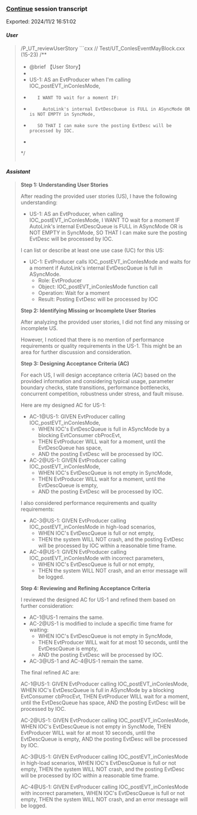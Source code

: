### [Continue](https://continue.dev) session transcript
 Exported: 2024/11/2 16:51:02

#### _User_

> /P_UT_reviewUserStory ```cxx
> // Test/UT_ConlesEventMayBlock.cxx (15-23)
> /**
>  * @brief 【User Story】
>  *
>  *  US-1: AS an EvtProducer when I'm calling IOC_postEVT_inConlesMode,
>  *        I WANT TO wait for a moment IF:
>  *          AutoLink's internal EvtDescQueue is FULL in ASyncMode OR is NOT EMPTY in SyncMode,
>  *        SO THAT I can make sure the posting EvtDesc will be processed by IOC.
>  *
>  */
> ```

#### _Assistant_

> **Step 1: Understanding User Stories**
> 
> After reading the provided user stories (US), I have the following understanding:
> 
> * US-1: AS an EvtProducer, when calling IOC_postEVT_inConlesMode, I WANT TO wait for a moment IF AutoLink's internal EvtDescQueue is FULL in ASyncMode OR is NOT EMPTY in SyncMode, SO THAT I can make sure the posting EvtDesc will be processed by IOC.
> 
> I can list or describe at least one use case (UC) for this US:
> 
> * UC-1: EvtProducer calls IOC_postEVT_inConlesMode and waits for a moment if AutoLink's internal EvtDescQueue is full in ASyncMode.
> 	+ Role: EvtProducer
> 	+ Object: IOC_postEVT_inConlesMode function call
> 	+ Operation: Wait for a moment
> 	+ Result: Posting EvtDesc will be processed by IOC
> 
> **Step 2: Identifying Missing or Incomplete User Stories**
> 
> After analyzing the provided user stories, I did not find any missing or incomplete US.
> 
> However, I noticed that there is no mention of performance requirements or quality requirements in the US-1. This might be an area for further discussion and consideration.
> 
> **Step 3: Designing Acceptance Criteria (AC)**
> 
> For each US, I will design acceptance criteria (AC) based on the provided information and considering typical usage, parameter boundary checks, state transitions, performance bottlenecks, concurrent competition, robustness under stress, and fault misuse.
> 
> Here are my designed AC for US-1:
> 
> * AC-1@US-1: GIVEN EvtProducer calling IOC_postEVT_inConlesMode,
> 	+ WHEN IOC's EvtDescQueue is full in ASyncMode by a blocking EvtConsumer cbProcEvt,
> 	+ THEN EvtProducer WILL wait for a moment, until the EvtDescQueue has space,
> 	+ AND the posting EvtDesc will be processed by IOC.
> * AC-2@US-1: GIVEN EvtProducer calling IOC_postEVT_inConlesMode,
> 	+ WHEN IOC's EvtDescQueue is not empty in SyncMode,
> 	+ THEN EvtProducer WILL wait for a moment, until the EvtDescQueue is empty,
> 	+ AND the posting EvtDesc will be processed by IOC.
> 
> I also considered performance requirements and quality requirements:
> 
> * AC-3@US-1: GIVEN EvtProducer calling IOC_postEVT_inConlesMode in high-load scenarios,
> 	+ WHEN IOC's EvtDescQueue is full or not empty,
> 	+ THEN the system WILL NOT crash, and the posting EvtDesc will be processed by IOC within a reasonable time frame.
> * AC-4@US-1: GIVEN EvtProducer calling IOC_postEVT_inConlesMode with incorrect parameters,
> 	+ WHEN IOC's EvtDescQueue is full or not empty,
> 	+ THEN the system WILL NOT crash, and an error message will be logged.
> 
> **Step 4: Reviewing and Refining Acceptance Criteria**
> 
> I reviewed the designed AC for US-1 and refined them based on further consideration:
> 
> * AC-1@US-1 remains the same.
> * AC-2@US-1 is modified to include a specific time frame for waiting:
> 	+ WHEN IOC's EvtDescQueue is not empty in SyncMode,
> 	+ THEN EvtProducer WILL wait for at most 10 seconds, until the EvtDescQueue is empty,
> 	+ AND the posting EvtDesc will be processed by IOC.
> * AC-3@US-1 and AC-4@US-1 remain the same.
> 
> The final refined AC are:
> 
> AC-1@US-1: GIVEN EvtProducer calling IOC_postEVT_inConlesMode,
> WHEN IOC's EvtDescQueue is full in ASyncMode by a blocking EvtConsumer cbProcEvt,
> THEN EvtProducer WILL wait for a moment, until the EvtDescQueue has space,
> AND the posting EvtDesc will be processed by IOC.
> 
> AC-2@US-1: GIVEN EvtProducer calling IOC_postEVT_inConlesMode,
> WHEN IOC's EvtDescQueue is not empty in SyncMode,
> THEN EvtProducer WILL wait for at most 10 seconds, until the EvtDescQueue is empty,
> AND the posting EvtDesc will be processed by IOC.
> 
> AC-3@US-1: GIVEN EvtProducer calling IOC_postEVT_inConlesMode in high-load scenarios,
> WHEN IOC's EvtDescQueue is full or not empty,
> THEN the system WILL NOT crash, and the posting EvtDesc will be processed by IOC within a reasonable time frame.
> 
> AC-4@US-1: GIVEN EvtProducer calling IOC_postEVT_inConlesMode with incorrect parameters,
> WHEN IOC's EvtDescQueue is full or not empty,
> THEN the system WILL NOT crash, and an error message will be logged.